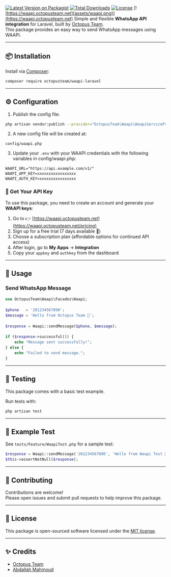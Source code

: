 [![Latest Version on Packagist](https://img.shields.io/packagist/v/octopusteam/waapi-laravel.svg?style=flat-square)](https://packagist.org/packages/octopusteam/waapi-laravel)
[![Total Downloads](https://img.shields.io/packagist/dt/octopusteam/waapi-laravel.svg?style=flat-square)](https://packagist.org/packages/octopusteam/waapi-laravel)
[![License](https://img.shields.io/badge/license-MIT-blue.svg)](LICENSE)
[![https://waapi.octopusteam.net](assets/waapi.png)](https://waapi.octopusteam.net)
Simple and flexible **WhatsApp API integration** for Laravel, built by [Octopus Team](https://github.com/octopus-software-team).  
This package provides an easy way to send WhatsApp messages using WAAPI.

---

## 📦 Installation

Install via [Composer](https://getcomposer.org):

```bash
composer require octopusteam/waapi-laravel
```

---

## ⚙️ Configuration

1. Publish the config file:

```bash
php artisan vendor:publish --provider="OctopusTeam\Waapi\WaapiServiceProvider" --tag="config"
```

2. A new config file will be created at:

```
config/waapi.php
```

3. Update your `.env` with your WAAPI credentials with the following variables in config/waapi.php:

```env
WAAPI_URL="https://api.example.com/v1/"
WAAPI_APP_KEY=xxxxxxxxxxxxxxxxx
WAAPI_AUTH_KEY=xxxxxxxxxxxxxxxx
```

### 🔑 Get Your API Key

To use this package, you need to create an account and generate your **WAAPI keys**:

1. Go to 👉 [https://waapi.octopusteam.net](https://waapi.octopusteam.net/pricing)
2. Sign up for a free trial (7 days available 🚀)
3. Choose a subscription plan (affordable options for continued API access)
4. After login, go to **My Apps** → **Integration**
5. Copy your `appkey` and `authkey` from the dashboard
---

## 🚀 Usage

### Send WhatsApp Message

```php
use OctopusTeam\Waapi\Facades\Waapi;

$phone   = '201234567890';
$message = 'Hello from Octopus Team 🚀';

$response = Waapi::sendMessage($phone, $message);

if ($response->successful()) {
    echo "Message sent successfully!";
} else {
    echo "Failed to send message.";
}
```

---

## 🧪 Testing

This package comes with a basic test example.

Run tests with:

```bash
php artisan test
```

---

## 📖 Example Test

See `tests/Feature/WaapiTest.php` for a sample test:

```php
$response = Waapi::sendMessage('201234567890', 'Hello from Waapi Test 🚀');
$this->assertNotNull($response);
```

---

## 🤝 Contributing

Contributions are welcome!  
Please open issues and submit pull requests to help improve this package.

---

## 📜 License

This package is open-sourced software licensed under the [MIT license](LICENSE).

---

## ✨ Credits

- [Octopus Team](https://github.com/octopus-software-team)
- [Abdallah Mahmoud](https://github.com/eldapour)
